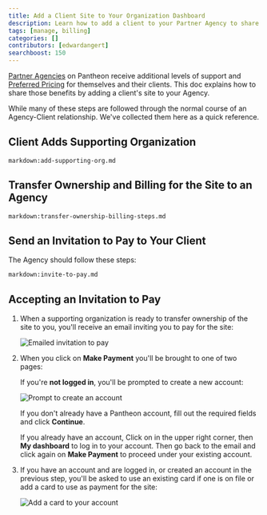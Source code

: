 ```yaml
---
title: Add a Client Site to Your Organization Dashboard
description: Learn how to add a client to your Partner Agency to share special features and pricing.
tags: [manage, billing]
categories: []
contributors: [edwardangert]
searchboost: 150
---
```

[Partner Agencies](https://pantheon.io/plans/partner-program) on Pantheon receive additional levels of support and [Preferred Pricing](https://pantheon.io/plans/agency-preferred-pricing) for themselves and their clients. This doc explains how to share those benefits by adding a client's site to your Agency.

While many of these steps are followed through the normal course of an Agency-Client relationship. We've collected them here as a quick reference.

## Client Adds Supporting Organization

`markdown:add-supporting-org.md`

## Transfer Ownership and Billing for the Site to an Agency

`markdown:transfer-ownership-billing-steps.md`

## Send an Invitation to Pay to Your Client
The Agency should follow these steps:

`markdown:invite-to-pay.md`

## Accepting an Invitation to Pay
1. When a supporting organization is ready to transfer ownership of the site to you, you'll receive an email inviting you to pay for the site:

   ![Emailed invitation to pay](../docs/assets/images/dashboard/invitation-to-pay.png)

1. When you click on **Make Payment** you'll be brought to one of two pages:

   If you're **not logged in**, you'll be prompted to create a new account:

   ![Prompt to create an account](../docs/assets/images/dashboard/invitation-new-account.png)


   If you don't already have a Pantheon account, fill out the required fields and click **Continue**.

   If you already have an account, Click on <span class="glyphicons glyphicons-chevron-down"></span> in the upper right corner, then **My dashboard** to log in to your account. Then go back to the email and click again on **Make Payment** to proceed under your existing account.

1. If you have an account and are logged in, or created an account in the previous step, you'll be asked to use an existing card if one is on file or add a card to use as payment for the site:

   ![Add a card to your account](../docs/assets/images/dashboard/add-card.png)

